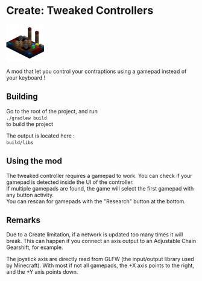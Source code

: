 # Create: Tweaked Controllers

<img src="src/main/resources/logo.png" width="" height="100">

A mod that let you control your contraptions using a gamepad instead of your keyboard !

## Building

Go to the root of the project, and run  
```./gradlew build```  
to build the project  

The output is located here :  
```build/libs```  

## Using the mod

The tweaked controller requires a gamepad to work. You can check if your gamepad is detected inside the UI of the controller.  
If multiple gamepads are found, the game will select the first gamepad with any button activity.  
You can rescan for gamepads with the "Research" button at the bottom.  

## Remarks

Due to a Create limitation, if a network is updated too many times it will break. This can happen if you connect an axis output to an Adjustable Chain Gearshift, for example.  

The joystick axis are directly read from GLFW (the input/output library used by Minecraft). With most if not all gamepads, the +X axis points to the right, and the +Y axis points down.